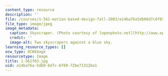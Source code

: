 ```yaml
---
content_type: resource
description: ''
file: /courses/1-561-motion-based-design-fall-2003/a14ba76a5db06d7c6f6972be71322be1_1-561f03.jpg
file_type: image/jpeg
image_metadata:
  caption: Skyscraper. (Photo courtesy of [openphoto.net](http://www.openphoto.net).)
  credit: ''
  image-alt: Two skyscrapers against a blue sky.
learning_resource_types: []
ocw_type: OCWImage
resourcetype: Image
title: 1-561f03.jpg
uid: a14ba76a-5db0-6d7c-6f69-72be71322be1
---
```

